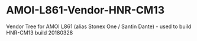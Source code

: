 # AMOI-L861-Vendor-HNR-CM13
Vendor Tree for AMOI L861 (alias Stonex One / Santin Dante) - used to build HNR-CM13 build 20180328
